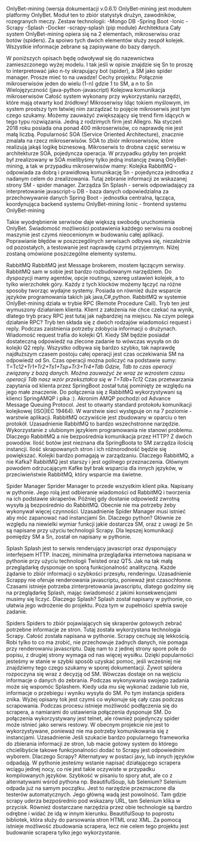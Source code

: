 OnlyBet-mining (wersja dokumentacji v.0.6.1)
OnlyBet-mining jest modułem platformy OnlyBet. Moduł ten to zbiór statystyk drużyn, zawodników, rozegranych meczy.
Zestaw technologii:
-Mongo DB
-Spring Boot
-Ionic
-Scrapy
-Splash
-Docker
-scrapy-splash (pip module)
Architektura
Cały system OnlyBet-mining opiera się na 2 elementach, mikroserwisu oraz botów (spiders). Za spoiwo tych dwóch elementów służy zespół kolejek. Wszystkie informacje zebrane są zapisywane do bazy danych.

W poniższych opisach będę odwoływał się do nazewnictwa zamieszczonego wyżej modelu. I tak jeśli w opisie znajdzie się Sn to proszę to interpretować jako n-ty skrapujący bot (spider), a SM jako spider manager. Prosze mieć to na uwadze!
Cechy projektu:
Połącznie mikroserwisów jeden do wielu (1-n) gdzie 1 to SM, a n to Sn
Wielojęzyczność (java-python-javascript)
Kolejowa komunikacja mikroserwisów
Całość system wykonany przy wykorzystaniu narzędzi, które mają otwarty kod źródłowy!
Mikroserwisy
Idąc tokiem myślowym, im system prostszy tym łatwiej nim zarządzać to pojęcie mikroserwis jest tym czego szukamy. Możemy zauważyć zwiększający się trend firm idących w tego typu rozwiązania. Jedną z rodzimych firm jest Allegro. Na styczeń 2018 roku posiada ona ponad 400 mikroserwisów, co naprawdę nie jest małą liczbą.
Popularność SOA (Service Oriented Architecture), znacznie zmalała na rzecz mikroserwisów. SOA to zbiór mikroserwisów, które realizują jakąś logikę biznesową. Mikroserwis to drobna część serwisu w architekturze SOA, pojedyncza operacja. W przypadku gdyby ten projekt był zrealizowany w SOA mielibyśmy tylko jedną instancję zwaną OnlyBet-mining, a tak w przypadku mikroserwisów mamy:
Kolejka RabbitMQ - odpowiada za dobrą i prawidłową komunikację
Sn - pojedyncza jednostka z nadanym celem do zrealizowania. Tutaj zebranie informacji ze wskazanej strony
SM - spider manager. Zarządza Sn
Splash - serwis odpowiadający za interpretowanie javascript-u
DB - baza danych odpowiedzialna za przechowywanie danych
Spring Boot - jednostka centralna, łącząca, koordynująca backend systemu OnlyBet-mining
Ionic - frontend systemu OnlyBet-mining

Takie wyodrębnienie serwisów daje większą swobodę uruchomienia OnlyBet. Świadomość możliwości postawienia każdego serwisu na osobnej maszynie jest czymś nieocenionym w budowaniu całej aplikacji.
Poprawianie błędów w poszczególnych serwisach odbywa się, niezależnie od pozostałych, a testowanie jest naprawdę czymś przyjemnym. 
Niżej zostaną omówione poszczególne elementy systemu.

RabbitMQ
RabbitMQ jest Message brokerem, mostem łączącym serwisy. RabbitMQ sam w sobie jest bardzo rozbudowanym narzędziem. Do dyspozycji mamy agentów, opcje routingu, szereg ustawień kolejek, a to tylko wierzchołek góry. Każdy z tych klocków możemy łączyć na różne sposoby tworząc wydajne systemy. Posiada on również duże wsparcie języków programowania takich jak java,C#,python. 
RabbitMQ w systemie OnlyBet-mining działa w trybie RPC (Remote Procedure Call). Tryb ten jest wymuszony działaniem klienta. Klient z założenia nie chce czekać na wynik, dlatego tryb pracy RPC jest tutaj jak najbardziej na miejscu. Na czym polega działanie RPC? Tryb ten składa się z dwóch rodzajów wiadomości request i reply. Podczas zaistnienia potrzeby zdobycia informacji o drużynach. Wiadomość request trafia do kolejki Q1. Kiedy SM będzie posiadał dostateczną odpowiedź na zlecone zadanie to wówczas wysyła on do kolejki Q2 reply. Wszystko odbywa się bardzo szybko, tak naprawdę najdłuższym czasem postoju całej operacji jest czas oczekiwania SM na odpowiedź od Sn. Czas operacji można policzyć na podstawie sumy:
T=Tc1*2+Tr1+Tr2+Ts1+Tsp+Tr3+Tr4+Tdb
Gdzie, Tdb to czas operacji związany z bazą danych. Można zauważyć że wraz ze wzrostem czasu operacji Tdb nasz wzór przekształca się w T=Tdb+Tc1*2
Czas przetwarzania zapytania od klienta przez SpringBoot został tutaj pominięty ze względu na jego małe znaczenie.
Do połączenia się z RabbitMQ wykorzystywani są klienci SpringAMQP i pika :). Akronim AMQP pochodzi od Advance Message Queuing Protocol. Jest to otwarty standard protokołu komunikacji kolejkowej (ISO|IEC 19464). W warstwie sieci występuje on na 7 poziomie - warstwie aplikacji. RabbitMQ oczywiście jest zbudowany w oparciu o ten protokół.
Uzasadnienie
RabbitMQ to bardzo wszechstronne narzędzie. Wykorzystanie z ulubionym językiem programowania nie stanowi problemu. Dlaczego RabbitMQ a nie bezpośrednia komunikacja przez HTTP? Z dwóch powodów. Ilość botów jest nieznana dla SpringBoota to SM zarządza ilością instancji. Ilość skrapowanych stron i ich różnorodność będzie się powiększać. Kolejki bardzo pomagają w zarządzaniu.
Dlaczego RabbitMQ, a nie Kafka? RabbitMQ jest starszy i jest ogólnego przeznaczenia. Głównym powodem odrzucającym Kafke był brak wsparcia dla innych języków, w przeciwieństwie RabbitMQ, który wsparcie ma świetne.


Spider Manager
Sprider Manager to przede wszystkim klient pika. Napisany w pythonie. Jego rolą jest odbieranie wiadomości od RabbitMQ i tworzenia na ich podstawie skraperów. Później gdy dostanie odpowiedź zwrotną wysyła ją bezpośrednio do RabbitMQ. Obecnie nie ma potrzeby żeby wykonywał więcej czynności.
Uzasadnienie
Spider Manager musi istnieć aby móc zapanować nad instancjami Sn. Dlaczego python? Głównie ze względu na niewielki wymiar funkcji jakie dostarcza SM, oraz z uwagi że Sn są napisane przy użyciu technologii Scrapy. Dla lepszej komunikacji pomiędzy SM a Sn, został on napisany w pythonie.


Splash
Splash jest to serwis renderujący javascript oraz dysponujący interfejsem HTTP. Inaczej, minimalna przeglądarka internetowa napisana w pythonie przy użyciu technologii Twisted oraz QT5. Jak na tak małą przeglądarkę dysponuje on sporą funkcjonalność analityczną. Każde żądanie to zbiór informacji o szybkości przesyłu, renderingu.
Uzasadnienie
Scrappy nie oferuje renderowania javascriptu, ponieważ jest czasochłonne. Czasami istnieje potrzeba zinterpretowania javascriptu, dlatego godzimy się na przeglądarkę Splash, mając świadomość z jakimi konsekwencjami musimy się liczyć. Dlaczego Splash? Splash został napisany w pythonie, co ułatwia jego wdrożenie do projektu. Poza tym w zupełności spełnia swoje zadanie.

Spiders
Spiders to zbiór pojawiających się skraperów gotowych zebrać potrzebne informacje ze stron. Tutaj została wykorzystana technologia Scrapy. Całość została napisana w pythonie. Scrapy cechuję się lekkością. Robi tylko to co ma zrobić, nie przechowuje żadnych danych, nie pomaga  przy renderowaniu javascriptu. Daję nam to z jednej strony spore pole do popisu, z drugiej strony wymaga od nas więcej wysiłku. Dzięki popularności jesteśmy w stanie w szybki sposób uzyskać pomoc, jeśli wcześniej nie znajdziemy tego czego szukamy w sporej dokumentacji. Żywot spidera rozpoczyna się wraz z decyzją od SM. Wówczas dostaje on na wejściu informacje o danych do zebrania. Podczas wykonywania swojego zadania może się wspomóc Splashem. Kiedy uda mu się wykonać zadanie lub nie, informacje o przebiegu i wyniku wysyła do SM. Po tym instancja spidera znika. Wyżej opisany tok jest czymś co wykonuje się cały czas podczas scrapowania. Podczas procesu istnieje możliwość podłączenia się do scrapera, a namiarami do ustawienia połączenia dysponuje SM.
Do połączenia wykorzystywany jest telnet, ale również pojedynczy spider może istnieć jako serwis restowy. W obecnym projekcie nie jest to wykorzystywane, ponieważ nie ma potrzeby komunikowania się z instancjami.
Uzasadnienie
Jeśli szukacie bardzo popularnego frameworka do zbierania informacji ze stron, lub macie gotowy system do którego chcielibyście takowe funkcjonalności dodać to Scrapy jest odpowiednim wyborem. Dlaczego Scrapy?
Alternatywy w postaci javy, lub innych języków odpadają. W pythonie jesteśmy wstanie napisać działającego scrapera wciągu jednej nocy, co nie jest takie oczywiste w przypadku kompilowanych języków. Szybkość w pisaniu to spory atut, ale co z alternatywami wśród pythona np. BeautifulSoup, lub Selenium? Selenium odpada już na samym początku. Jest to narzędzie przeznaczone dla testerów automatycznych. Jego główną wadą jest powolność. Tam gdzie scrapy uderza bezpośrednio pod wskazany URL, tam Selenium klika w przycisk. Również dostarczane narzędzia przez obie technologie są bardzo odrębne i widać że idą w innym kierunku. BeautifulSoup to poprostu bibliotek, która służy do parsowania stron HTML oraz XML. Za pomocą istnieje możliwość zbudowania scrapera, lecz nie celem tego projektu jest budowanie scrapera tylko jego wykorzystanie.

